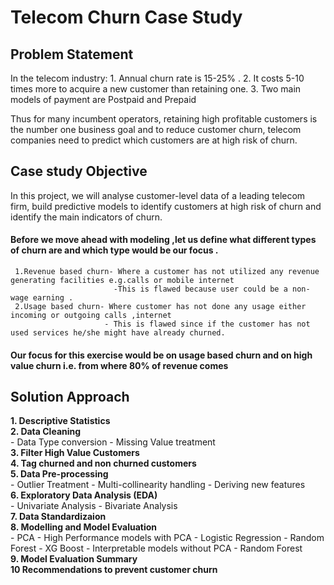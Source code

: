 # Telecom Churn Case Study

## Problem Statement
 In the telecom industry:
    1. Annual churn rate is 15-25% .
    2. It costs 5-10 times more to acquire a new customer than retaining one.
    3. Two main models of payment are Postpaid and Prepaid

Thus for many incumbent operators, retaining high profitable customers is the number one business goal and to reduce customer churn, telecom companies need to predict which customers are at high risk of churn.

## Case study Objective
In this project, we will analyse customer-level data of a leading telecom firm, build predictive models to identify customers at high risk of churn and identify the main indicators of churn.

#### Before we move ahead with modeling ,let us define what different types of churn are and which type would be our focus .
     1.Revenue based churn- Where a customer has not utilized any revenue generating facilities e.g.calls or mobile internet
                           -This is flawed because user could be a non-wage earning .
     2.Usage based churn- Where customer has not done any usage either incoming or outgoing calls ,internet
                         - This is flawed since if the customer has not used services he/she might have already churned.
#### Our focus for this exercise would be on usage based churn and on high value churn i.e. from where 80% of revenue comes

## Solution Approach
**1. Descriptive Statistics<br>**
**2. Data Cleaning<br>**
    - Data Type conversion
    - Missing Value treatment <br>
**3. Filter High Value Customers<br>**
**4. Tag churned and non churned customers<br>**
**5. Data Pre-processing<br>**
    - Outlier Treatment
    - Multi-collinearity handling
    - Deriving new features <br>
**6. Exploratory Data Analysis (EDA)<br>**
    - Univariate Analysis
    - Bivariate Analysis <br>
**7. Data Standardizaion<br>**
**8. Modelling and Model Evaluation<br>**
    - PCA
    - High Performance models with PCA
        - Logistic Regression
        - Random Forest
        - XG Boost
    - Interpretable models without PCA
        - Random Forest <br>
**9. Model Evaluation Summary<br>**
**10 Recommendations to prevent customer churn<br>**
